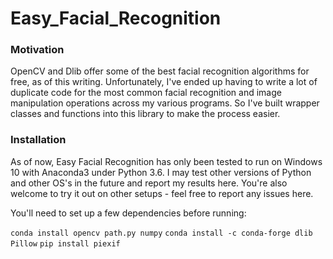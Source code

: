 # Easy_Facial_Recognition

### Motivation

OpenCV and Dlib offer some of the best facial recognition algorithms for free, as of this writing.  Unfortunately, I've ended up having to write a lot of duplicate code for the most common facial recognition and image manipulation operations across my various programs.  So I've built wrapper classes and functions into this library to make the process easier.

### Installation

As of now, Easy Facial Recognition has only been tested to run on Windows 10 with Anaconda3 under Python 3.6.  I may test other versions of Python and other OS's in the future and report my results here.  You're also welcome to try it out on other setups - feel free to report any issues here.

You'll need to set up a few dependencies before running:

`conda install opencv path.py numpy`
`conda install -c conda-forge dlib Pillow`
`pip install piexif`

